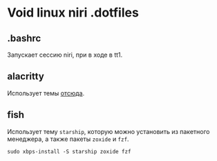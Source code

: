 # Void linux niri .dotfiles

## .bashrc

Запускает сессию niri, при в ходе в tt1.

## alacritty

Использует темы [отсюда](https://github.com/alacritty/alacritty-theme).

## fish

Использует тему `starship`, которую можно установить из пакетного менеджера, 
а также пакеты `zoxide` и `fzf`.

```
sudo xbps-install -S starship zoxide fzf
```

